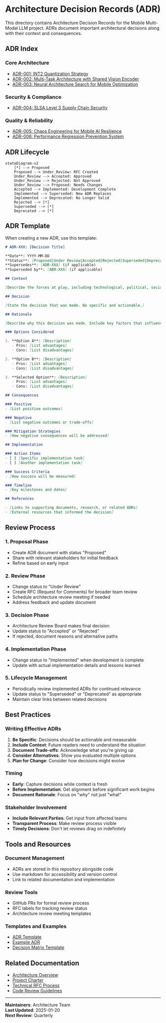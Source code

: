 # Architecture Decision Records (ADR)

This directory contains Architecture Decision Records for the Mobile Multi-Modal LLM project. ADRs document important architectural decisions along with their context and consequences.

## ADR Index

### Core Architecture
- [ADR-001: INT2 Quantization Strategy](../../ARCHITECTURE_DECISION_RECORD.md#adr-001)
- [ADR-002: Multi-Task Architecture with Shared Vision Encoder](../../ARCHITECTURE_DECISION_RECORD.md#adr-002)
- [ADR-003: Neural Architecture Search for Mobile Optimization](../../ARCHITECTURE_DECISION_RECORD.md#adr-003)

### Security & Compliance
- [ADR-004: SLSA Level 3 Supply Chain Security](../../ARCHITECTURE_DECISION_RECORD.md#adr-004)

### Quality & Reliability
- [ADR-005: Chaos Engineering for Mobile AI Resilience](../../ARCHITECTURE_DECISION_RECORD.md#adr-005)
- [ADR-006: Performance Regression Prevention System](../../ARCHITECTURE_DECISION_RECORD.md#adr-006)

## ADR Lifecycle

```mermaid
stateDiagram-v2
    [*] --> Proposed
    Proposed --> Under_Review: RFC Created
    Under_Review --> Accepted: Approved
    Under_Review --> Rejected: Not Approved
    Under_Review --> Proposed: Needs Changes
    Accepted --> Implemented: Development Complete
    Implemented --> Superseded: New ADR Replaces
    Implemented --> Deprecated: No Longer Valid
    Rejected --> [*]
    Superseded --> [*]
    Deprecated --> [*]
```

## ADR Template

When creating a new ADR, use this template:

```markdown
# ADR-XXX: [Decision Title]

**Date**: YYYY-MM-DD  
**Status**: [Proposed|Under Review|Accepted|Rejected|Superseded|Deprecated]  
**Supersedes**: [ADR-XXX] (if applicable)  
**Superseded by**: [ADR-XXX] (if applicable)

## Context

[Describe the forces at play, including technological, political, social, and project-local. These forces are probably in tension, and should be called out as such.]

## Decision

[State the decision that was made. Be specific and actionable.]

## Rationale

[Describe why this decision was made. Include key factors that influenced the decision.]

### Options Considered

1. **Option A**: [Description]
   - Pros: [List advantages]
   - Cons: [List disadvantages]

2. **Option B**: [Description]  
   - Pros: [List advantages]
   - Cons: [List disadvantages]

3. **Selected Option**: [Description]
   - Pros: [List advantages]
   - Cons: [List disadvantages]

## Consequences

### Positive
- [List positive outcomes]

### Negative  
- [List negative outcomes or trade-offs]

### Mitigation Strategies
- [How negative consequences will be addressed]

## Implementation

### Action Items
- [ ] [Specific implementation task]
- [ ] [Another implementation task]

### Success Criteria
- [How success will be measured]

### Timeline
- [Key milestones and dates]

## References

- [Links to supporting documents, research, or related ADRs]
- [External resources that informed the decision]
```

## Review Process

### 1. Proposal Phase
- Create ADR document with status "Proposed"
- Share with relevant stakeholders for initial feedback
- Refine based on early input

### 2. Review Phase  
- Change status to "Under Review"
- Create RFC (Request for Comments) for broader team review
- Schedule architecture review meeting if needed
- Address feedback and update document

### 3. Decision Phase
- Architecture Review Board makes final decision
- Update status to "Accepted" or "Rejected"
- If rejected, document reasons and alternative paths

### 4. Implementation Phase
- Change status to "Implemented" when development is complete
- Update with actual implementation details and lessons learned

### 5. Lifecycle Management
- Periodically review implemented ADRs for continued relevance
- Update status to "Superseded" or "Deprecated" as appropriate
- Maintain clear links between related decisions

## Best Practices

### Writing Effective ADRs
1. **Be Specific**: Decisions should be actionable and measurable
2. **Include Context**: Future readers need to understand the situation
3. **Document Trade-offs**: Acknowledge what you're giving up
4. **Consider Alternatives**: Show you evaluated multiple options
5. **Plan for Change**: Consider how decisions might evolve

### Timing
- **Early**: Capture decisions while context is fresh
- **Before Implementation**: Get alignment before significant work begins
- **Document Rationale**: Focus on "why" not just "what"

### Stakeholder Involvement
- **Include Relevant Parties**: Get input from affected teams
- **Transparent Process**: Make review process visible
- **Timely Decisions**: Don't let reviews drag on indefinitely

## Tools and Resources

### Document Management
- ADRs are stored in this repository alongside code
- Use markdown for accessibility and version control
- Link to related documentation and implementation

### Review Tools
- GitHub PRs for formal review process
- RFC labels for tracking review status
- Architecture review meeting templates

### Templates and Examples
- [ADR Template](template.md)
- [Example ADR](example.md)
- [Decision Matrix Template](decision-matrix.md)

## Related Documentation

- [Architecture Overview](../ARCHITECTURE.md)
- [Project Charter](../PROJECT_CHARTER.md)
- [Technical RFC Process](../rfcs/README.md)
- [Code Review Guidelines](../CONTRIBUTING.md#code-review)

---

**Maintainers**: Architecture Team  
**Last Updated**: 2025-01-20  
**Next Review**: Quarterly